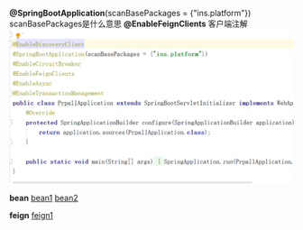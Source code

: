 **@SpringBootApplication**(scanBasePackages = {"ins.platform"})
scanBasePackages是什么意思
**@EnableFeignClients** 客户端注解
![](2023-02-21-14-44-32.png)

**bean**
[bean1](https://www.cnblogs.com/cxuanBlog/p/11179439.html#:~:text=Spring%E7%9A%84%40Bean%E6%B3%A8%E8%A7%A3%E7%94%A8%E4%BA%8E%E5%91%8A%E8%AF%89%E6%96%B9%E6%B3%95%EF%BC%8C%E4%BA%A7%E7%94%9F%E4%B8%80%E4%B8%AABean%E5%AF%B9%E8%B1%A1%EF%BC%8C%E7%84%B6%E5%90%8E%E8%BF%99%E4%B8%AABean%E5%AF%B9%E8%B1%A1%E4%BA%A4%E7%BB%99Spring%E7%AE%A1%E7%90%86%E3%80%82%20%E4%BA%A7%E7%94%9F%E8%BF%99%E4%B8%AABean%E5%AF%B9%E8%B1%A1%E7%9A%84%E6%96%B9%E6%B3%95Spring%E5%8F%AA%E4%BC%9A%E8%B0%83%E7%94%A8%E4%B8%80%E6%AC%A1%EF%BC%8C%E9%9A%8F%E5%90%8E%E8%BF%99%E4%B8%AASpring%E5%B0%86%E4%BC%9A%E5%B0%86%E8%BF%99%E4%B8%AABean%E5%AF%B9%E8%B1%A1%E6%94%BE%E5%9C%A8%E8%87%AA%E5%B7%B1%E7%9A%84IOC%E5%AE%B9%E5%99%A8%E4%B8%AD%E3%80%82,SpringIOC%20%E5%AE%B9%E5%99%A8%E7%AE%A1%E7%90%86%E4%B8%80%E4%B8%AA%E6%88%96%E8%80%85%E5%A4%9A%E4%B8%AAbean%EF%BC%8C%E8%BF%99%E4%BA%9Bbean%E9%83%BD%E9%9C%80%E8%A6%81%E5%9C%A8%40Configuration%E6%B3%A8%E8%A7%A3%E4%B8%8B%E8%BF%9B%E8%A1%8C%E5%88%9B%E5%BB%BA%EF%BC%8C%E5%9C%A8%E4%B8%80%E4%B8%AA%E6%96%B9%E6%B3%95%E4%B8%8A%E4%BD%BF%E7%94%A8%40Bean%E6%B3%A8%E8%A7%A3%E5%B0%B1%E8%A1%A8%E6%98%8E%E8%BF%99%E4%B8%AA%E6%96%B9%E6%B3%95%E9%9C%80%E8%A6%81%E4%BA%A4%E7%BB%99Spring%E8%BF%9B%E8%A1%8C%E7%AE%A1%E7%90%86%E3%80%82)
[bean2](https://blog.csdn.net/riemann_/article/details/118500805)

**feign**
[feign1](https://www.cnblogs.com/crazymakercircle/p/11965726.html#:~:text=Feign%E8%BF%9C%E7%A8%8B%E8%B0%83%E7%94%A8%EF%BC%8C%E6%A0%B8%E5%BF%83%E5%B0%B1%E6%98%AF%E9%80%9A%E8%BF%87%E4%B8%80%E7%B3%BB%E5%88%97%E7%9A%84%E5%B0%81%E8%A3%85%E5%92%8C%E5%A4%84%E7%90%86%EF%BC%8C%E5%B0%86%E4%BB%A5JAVA%E6%B3%A8%E8%A7%A3%E7%9A%84%E6%96%B9%E5%BC%8F%E5%AE%9A%E4%B9%89%E7%9A%84%E8%BF%9C%E7%A8%8B%E8%B0%83%E7%94%A8API%E6%8E%A5%E5%8F%A3%EF%BC%8C%E6%9C%80%E7%BB%88%E8%BD%AC%E6%8D%A2%E6%88%90HTTP%E7%9A%84%E8%AF%B7%E6%B1%82%E5%BD%A2%E5%BC%8F%EF%BC%8C%E7%84%B6%E5%90%8E%E5%B0%86HTTP%E7%9A%84%E8%AF%B7%E6%B1%82%E7%9A%84%E5%93%8D%E5%BA%94%E7%BB%93%E6%9E%9C%EF%BC%8C%E8%A7%A3%E7%A0%81%E6%88%90JAVA%20Bean%EF%BC%8C%E6%94%BE%E5%9B%9E%E7%BB%99%E8%B0%83%E7%94%A8%E8%80%85%E3%80%82%20Feign%E8%BF%9C%E7%A8%8B%E8%B0%83%E7%94%A8%E7%9A%84%E5%9F%BA%E6%9C%AC%E6%B5%81%E7%A8%8B%EF%BC%8C%E5%A4%A7%E8%87%B4%E5%A6%82%E4%B8%8B%E5%9B%BE%E6%89%80%E7%A4%BA%E3%80%82,%E4%BB%8E%E4%B8%8A%E5%9B%BE%E5%8F%AF%E4%BB%A5%E7%9C%8B%E5%88%B0%EF%BC%8CFeign%E9%80%9A%E8%BF%87%E5%A4%84%E7%90%86%E6%B3%A8%E8%A7%A3%EF%BC%8C%E5%B0%86%E8%AF%B7%E6%B1%82%E6%A8%A1%E6%9D%BF%E5%8C%96%EF%BC%8C%E5%BD%93%E5%AE%9E%E9%99%85%E8%B0%83%E7%94%A8%E7%9A%84%E6%97%B6%E5%80%99%EF%BC%8C%E4%BC%A0%E5%85%A5%E5%8F%82%E6%95%B0%EF%BC%8C%E6%A0%B9%E6%8D%AE%E5%8F%82%E6%95%B0%E5%86%8D%E5%BA%94%E7%94%A8%E5%88%B0%E8%AF%B7%E6%B1%82%E4%B8%8A%EF%BC%8C%E8%BF%9B%E8%80%8C%E8%BD%AC%E5%8C%96%E6%88%90%E7%9C%9F%E6%AD%A3%E7%9A%84%20Request%20%E8%AF%B7%E6%B1%82%E3%80%82)
